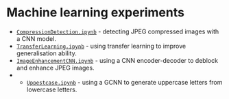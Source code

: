 # Machine learning experiments

- [`CompressionDetection.ipynb`](CompressionDetection.ipynb) - detecting JPEG compressed images with a CNN model.
- [`TransferLearning.ipynb`](TransferLearning.ipynb) - using transfer learning to improve generalisation ability.
- [`ImageEnhancementCNN.ipynb`](ImageEnhancementCNN.ipynb) - using a CNN encoder-decoder to deblock and enhance JPEG images.
- - [`Uppestcase.ipynb`](Uppestcase.ipynb) - using a GCNN to generate uppercase letters from lowercase letters.
